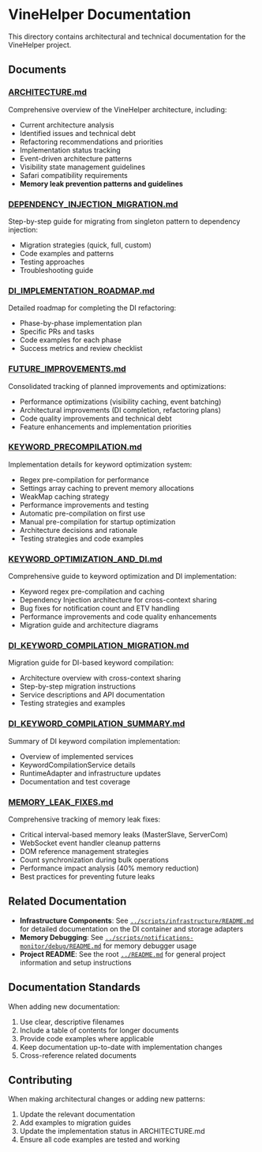 # VineHelper Documentation

This directory contains architectural and technical documentation for the VineHelper project.

## Documents

### [ARCHITECTURE.md](./ARCHITECTURE.md)

Comprehensive overview of the VineHelper architecture, including:

- Current architecture analysis
- Identified issues and technical debt
- Refactoring recommendations and priorities
- Implementation status tracking
- Event-driven architecture patterns
- Visibility state management guidelines
- Safari compatibility requirements
- **Memory leak prevention patterns and guidelines**

### [DEPENDENCY_INJECTION_MIGRATION.md](./DEPENDENCY_INJECTION_MIGRATION.md)

Step-by-step guide for migrating from singleton pattern to dependency injection:

- Migration strategies (quick, full, custom)
- Code examples and patterns
- Testing approaches
- Troubleshooting guide

### [DI_IMPLEMENTATION_ROADMAP.md](./DI_IMPLEMENTATION_ROADMAP.md)

Detailed roadmap for completing the DI refactoring:

- Phase-by-phase implementation plan
- Specific PRs and tasks
- Code examples for each phase
- Success metrics and review checklist

### [FUTURE_IMPROVEMENTS.md](./FUTURE_IMPROVEMENTS.md)

Consolidated tracking of planned improvements and optimizations:

- Performance optimizations (visibility caching, event batching)
- Architectural improvements (DI completion, refactoring plans)
- Code quality improvements and technical debt
- Feature enhancements and implementation priorities

### [KEYWORD_PRECOMPILATION.md](./KEYWORD_PRECOMPILATION.md)

Implementation details for keyword optimization system:

- Regex pre-compilation for performance
- Settings array caching to prevent memory allocations
- WeakMap caching strategy
- Performance improvements and testing
- Automatic pre-compilation on first use
- Manual pre-compilation for startup optimization
- Architecture decisions and rationale
- Testing strategies and code examples

### [KEYWORD_OPTIMIZATION_AND_DI.md](./KEYWORD_OPTIMIZATION_AND_DI.md)

Comprehensive guide to keyword optimization and DI implementation:

- Keyword regex pre-compilation and caching
- Dependency Injection architecture for cross-context sharing
- Bug fixes for notification count and ETV handling
- Performance improvements and code quality enhancements
- Migration guide and architecture diagrams

### [DI_KEYWORD_COMPILATION_MIGRATION.md](./DI_KEYWORD_COMPILATION_MIGRATION.md)

Migration guide for DI-based keyword compilation:

- Architecture overview with cross-context sharing
- Step-by-step migration instructions
- Service descriptions and API documentation
- Testing strategies and examples

### [DI_KEYWORD_COMPILATION_SUMMARY.md](./DI_KEYWORD_COMPILATION_SUMMARY.md)

Summary of DI keyword compilation implementation:

- Overview of implemented services
- KeywordCompilationService details
- RuntimeAdapter and infrastructure updates
- Documentation and test coverage

### [MEMORY_LEAK_FIXES.md](./MEMORY_LEAK_FIXES.md)

Comprehensive tracking of memory leak fixes:

- Critical interval-based memory leaks (MasterSlave, ServerCom)
- WebSocket event handler cleanup patterns
- DOM reference management strategies
- Count synchronization during bulk operations
- Performance impact analysis (40% memory reduction)
- Best practices for preventing future leaks

## Related Documentation

- **Infrastructure Components**: See [`../scripts/infrastructure/README.md`](../scripts/infrastructure/README.md) for detailed documentation on the DI container and storage adapters
- **Memory Debugging**: See [`../scripts/notifications-monitor/debug/README.md`](../scripts/notifications-monitor/debug/README.md) for memory debugger usage
- **Project README**: See the root [`../README.md`](../README.md) for general project information and setup instructions

## Documentation Standards

When adding new documentation:

1. Use clear, descriptive filenames
2. Include a table of contents for longer documents
3. Provide code examples where applicable
4. Keep documentation up-to-date with implementation changes
5. Cross-reference related documents

## Contributing

When making architectural changes or adding new patterns:

1. Update the relevant documentation
2. Add examples to migration guides
3. Update the implementation status in ARCHITECTURE.md
4. Ensure all code examples are tested and working
